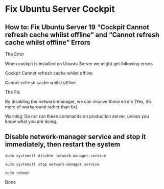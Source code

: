 # Fix Ubuntu Server Cockpit
## How to: Fix Ubuntu Server 19 “Cockpit Cannot refresh cache whilst offline” and “Cannot refresh cache whilst offline” Errors

The Error

When cockpit is installed on Ubuntu Server  we might get following errors

Cockpit Cannot refresh cache whilst offline

Cannot refresh cache whilst offline

The Fix

By disabling the network-manager, we can resolve those errors (Yes, It’s more of workaround rather than fix)

Warning: Do not run these commands on production server, unless you know what you are doing.

## Disable network-manager service and stop it immediately, then restart the system

```
sudo systemctl disable network-manager.service
```
```
sudo systemctl stop network-manager.service
```
```
sudo reboot
```
Done